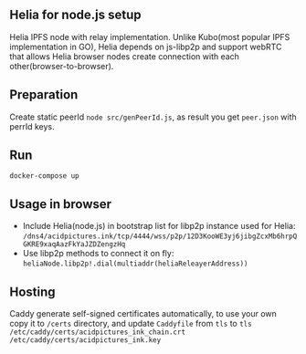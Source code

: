 ## Helia for node.js setup

Helia IPFS node with relay implementation.
Unlike Kubo(most popular IPFS implementation in GO), Helia depends on js-libp2p and support webRTC that allows Helia browser nodes create connection with each other(browser-to-browser).

## Preparation

Create static peerId `node src/genPeerId.js`, as result you get `peer.json` with perrId keys.

## Run

`docker-compose up`

## Usage in browser

- Include Helia(node.js) in bootstrap list for libp2p instance used for Helia: `/dns4/acidpictures.ink/tcp/4444/wss/p2p/12D3KooWE3yj6jibgZcxMb6hrpQGKRE9xaqAazFkYaJZDZengzHq`
- Use libp2p methods to connect it on fly: `heliaNode.libp2p!.dial(multiaddr(heliaReleayerAddress))`

## Hosting

Caddy generate self-signed certificates automatically, to use your own copy it to `/certs` directory, and update `Caddyfile` from `tls` to `tls /etc/caddy/certs/acidpictures_ink_chain.crt /etc/caddy/certs/acidpictures_ink.key`
